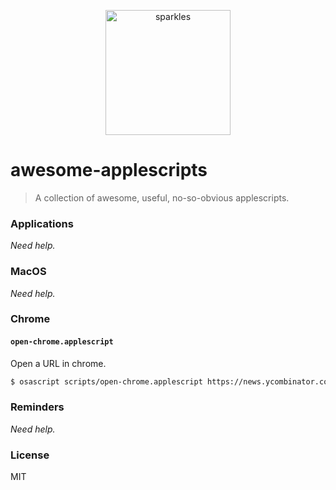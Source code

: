 <p align="center">
  <img alt="sparkles" src="https://user-images.githubusercontent.com/659829/33517575-84f0203c-d73b-11e7-9459-fe8f53f6f3da.png" width=200>
</p>

# awesome-applescripts

> A collection of awesome, useful, no-so-obvious applescripts.

### Applications

_Need help._


### MacOS

_Need help._


### Chrome

#### `open-chrome.applescript`

Open a URL in chrome.

```sh
$ osascript scripts/open-chrome.applescript https://news.ycombinator.com/
```


### Reminders

_Need help._


### License

MIT
